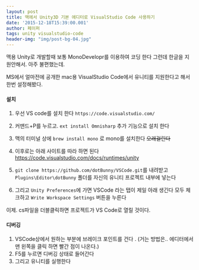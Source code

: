 ```yaml
---
layout: post
title: 맥에서 Unity3D 기본 에디터로 VisualStudio Code 사용하기 
date: '2015-12-18T15:39:00.001'
author: 페이퍼
tags: unity visualstudio-code
header-img: "img/post-bg-04.jpg"
---
```


맥용 Unity로 개발할때 보통 MonoDevelopr를 이용하여 코딩 한다
그런데 한글을 지원안해서. 아주 불편했는데.

MS에서 얼마전에 공개한 mac용 VisualStudio Code에서 유니티를 지원한다고 해서 한번 설정해봤다.

#### 설치
1. 우선 VS code를 설치 한다 
`https://code.visualstudio.com/`

2. 커맨드+P를 누르고. `ext install Omnisharp` 추가 기능으로 설치 한다

3. 맥의 터미널 상에 `brew install mono` 로 mono를 설치한다 <del>오래걸린다</del>

4. 이후로는 아래 사이트를 따라 하면 된다 
https://code.visualstudio.com/docs/runtimes/unity

5. `git clone https://github.com/dotBunny/VSCode.git`를 내려받고
`Plugins\Editor\dotBunny` 폴더를 자신의 유니티 프로젝트 내부에 넣는다 

6. 그리고 `Unity Preferences`에 가면 VSCode 라는 탭이 제일 아래 생긴다 
모두 체크하고 `Write Workspace Settings` 버튼을 누른다 


이제. cs파일을 더블클릭하면 프로젝트가 VS Code로 열릴 것이다.

#### 디버깅
1. VSCode상에서 원하는 부분에 브레이크 포인트를 건다 . (거는 방법은.. 에디터에서 맨 왼쪽을 클릭 하면 빨간 점이 나온다.)
2. F5를 누르면 디버깅 상태로 들어간다 
3. 그리고 유니티를 실행한다

